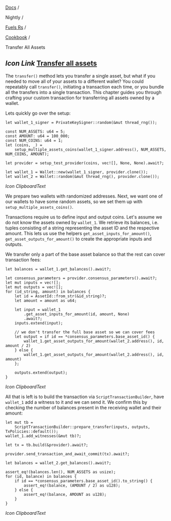 [Docs](https://docs.fuel.network/) /

Nightly  /

[Fuels Rs](https://docs.fuel.network/docs/nightly/fuels-rs/) /

[Cookbook](https://docs.fuel.network/docs/nightly/fuels-rs/cookbook/) /

Transfer All Assets

## _Icon Link_ [Transfer all assets](https://docs.fuel.network/docs/nightly/fuels-rs/cookbook/transfer-all-assets/\#transfer-all-assets)

The `transfer()` method lets you transfer a single asset, but what if you needed to move all of your assets to a different wallet? You could repeatably call `transfer()`, initiating a transaction each time, or you bundle all the transfers into a single transaction. This chapter guides you through crafting your custom transaction for transferring all assets owned by a wallet.

Lets quickly go over the setup:

```fuel_Box fuel_Box-idXKMmm-css
let wallet_1_signer = PrivateKeySigner::random(&mut thread_rng());

const NUM_ASSETS: u64 = 5;
const AMOUNT: u64 = 100_000;
const NUM_COINS: u64 = 1;
let (coins, _) =
    setup_multiple_assets_coins(wallet_1_signer.address(), NUM_ASSETS, NUM_COINS, AMOUNT);

let provider = setup_test_provider(coins, vec![], None, None).await?;

let wallet_1 = Wallet::new(wallet_1_signer, provider.clone());
let wallet_2 = Wallet::random(&mut thread_rng(), provider.clone());
```

_Icon ClipboardText_

We prepare two wallets with randomized addresses. Next, we want one of our wallets to have some random assets, so we set them up with `setup_multiple_assets_coins()`.

Transactions require us to define input and output coins. Let's assume we do not know the assets owned by `wallet_1`. We retrieve its balances, i.e. tuples consisting of a string representing the asset ID and the respective amount. This lets us use the helpers `get_asset_inputs_for_amount()`, `get_asset_outputs_for_amount()` to create the appropriate inputs and outputs.

We transfer only a part of the base asset balance so that the rest can cover transaction fees:

```fuel_Box fuel_Box-idXKMmm-css
let balances = wallet_1.get_balances().await?;

let consensus_parameters = provider.consensus_parameters().await?;
let mut inputs = vec![];
let mut outputs = vec![];
for (id_string, amount) in balances {
    let id = AssetId::from_str(&id_string)?;
    let amount = amount as u64;

    let input = wallet_1
        .get_asset_inputs_for_amount(id, amount, None)
        .await?;
    inputs.extend(input);

    // we don't transfer the full base asset so we can cover fees
    let output = if id == *consensus_parameters.base_asset_id() {
        wallet_1.get_asset_outputs_for_amount(wallet_2.address(), id, amount / 2)
    } else {
        wallet_1.get_asset_outputs_for_amount(wallet_2.address(), id, amount)
    };

    outputs.extend(output);
}
```

_Icon ClipboardText_

All that is left is to build the transaction via `ScriptTransactionBuilder`, have `wallet_1` add a witness to it and we can send it. We confirm this by checking the number of balances present in the receiving wallet and their amount:

```fuel_Box fuel_Box-idXKMmm-css
let mut tb =
    ScriptTransactionBuilder::prepare_transfer(inputs, outputs, TxPolicies::default());
wallet_1.add_witnesses(&mut tb)?;

let tx = tb.build(&provider).await?;

provider.send_transaction_and_await_commit(tx).await?;

let balances = wallet_2.get_balances().await?;

assert_eq!(balances.len(), NUM_ASSETS as usize);
for (id, balance) in balances {
    if id == *consensus_parameters.base_asset_id().to_string() {
        assert_eq!(balance, (AMOUNT / 2) as u128);
    } else {
        assert_eq!(balance, AMOUNT as u128);
    }
}
```

_Icon ClipboardText_